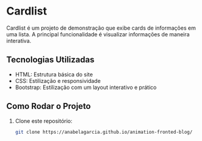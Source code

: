 # Cardlist

Cardlist é um projeto de demonstração que exibe cards de informações em uma lista. A principal funcionalidade é visualizar informações de maneira interativa.

## Tecnologias Utilizadas
- HTML: Estrutura básica do site
- CSS: Estilização e responsividade
- Bootstrap: Estilização com um layout interativo e prático

## Como Rodar o Projeto
1. Clone este repositório:
   ```bash
   git clone https://anabelagarcia.github.io/animation-fronted-blog/
   
